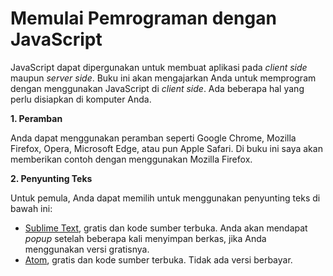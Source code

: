 # Memulai Pemrograman dengan JavaScript

JavaScript dapat dipergunakan untuk membuat aplikasi pada _client side_ maupun _server side_. Buku ini akan mengajarkan Anda untuk memprogram dengan menggunakan JavaScript di _client side_. Ada beberapa hal yang perlu disiapkan di komputer Anda.

**1. Peramban**

Anda dapat menggunakan peramban seperti Google Chrome, Mozilla Firefox, Opera, Microsoft Edge, atau pun Apple Safari. Di buku ini saya akan memberikan contoh dengan menggunakan Mozilla Firefox.

**2. Penyunting Teks**

Untuk pemula, Anda dapat memilih untuk menggunakan penyunting teks di bawah ini:

- [Sublime Text](https://www.sublimetext.com/ "Unduh di sini."), gratis dan kode sumber terbuka. Anda akan mendapat _popup_ setelah beberapa kali menyimpan berkas, jika Anda menggunakan versi gratisnya.
- [Atom](https://atom.io/ "Unduh Atom di sini."), gratis dan kode sumber terbuka. Tidak ada versi berbayar.




